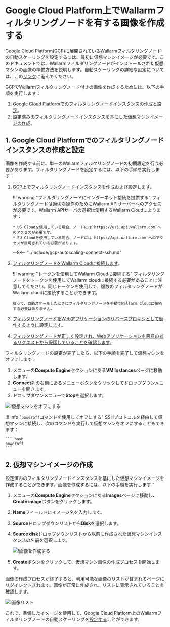 [link-docs-gcp-autoscaling]:        autoscaling-overview.md
[link-docs-gcp-node-setup]:         ../../../installation/cloud-platforms/gcp/machine-image.md
[link-cloud-connect-guide]:         ../../../installation/cloud-platforms/gcp/machine-image.md#4-connect-the-filtering-node-to-the-wallarm-cloud
[link-docs-reverse-proxy-setup]:    ../../../installation/cloud-platforms/gcp/machine-image.md#5-enable-wallarm-to-analyze-the-traffic
[link-docs-check-operation]:        ../../installation-check-operation-en.md

[img-vm-instance-poweroff]:     ../../../images/installation-gcp/auto-scaling/common/create-image/vm-poweroff.png
[img-create-image]:             ../../../images/installation-gcp/auto-scaling/common/create-image/create-image.png
[img-check-image]:              ../../../images/installation-gcp/auto-scaling/common/create-image/image-list.png

[anchor-node]:  #1-creating-and-configuring-the-filtering-node-instance-on-the-google-cloud-platform
[anchor-gcp]:   #2-creating-a-virtual-machine-image

#   Google Cloud Platform上でWallarmフィルタリングノードを有する画像を作成する

Google Cloud Platform(GCP)に展開されているWallarmフィルタリングノードの自動スケーリングを設定するには、最初に仮想マシンイメージが必要です。このドキュメントでは、Wallarmフィルタリングノードがインストールされた仮想マシンの画像の準備方法を説明します。自動スケーリングの詳細な設定については、この[リンク][link-docs-gcp-autoscaling]に進んでください。

GCPでWallarmフィルタリングノード付きの画像を作成するためには、以下の手順を実行します：
1.  [Google Cloud Platformでのフィルタリングノードインスタンスの作成と設定][anchor-node]。
2.  [設定済みのフィルタリングノードインスタンスを基にした仮想マシンイメージの作成][anchor-gcp]。

##  1.  Google Cloud Platformでのフィルタリングノードインスタンスの作成と設定

画像を作成する前に、単一のWallarmフィルタリングノードの初期設定を行う必要があります。フィルタリングノードを設定するには、以下の手順を実行します：
1.  [GCP上でフィルタリングノードインスタンスを作成および設定します][link-docs-gcp-node-setup]。

    !!! warning "フィルタリングノードにインターネット接続を提供する"
        フィルタリングノードは適切な操作のためにWallarm APIサーバーへのアクセスが必要です。Wallarm APIサーバの選択は使用するWallarm Cloudによります：

        * US Cloudを使用している場合、ノードには`https://us1.api.wallarm.com`へのアクセスが必要です。
        * EU Cloudを使用している場合、ノードには`https://api.wallarm.com`へのアクセスが許可されている必要があります。
    
    --8<-- "../include/gcp-autoscaling-connect-ssh.md"

2.  [フィルタリングノードをWallarm Cloudに接続します][link-cloud-connect-guide]。

    !!! warning "トークンを使用してWallarm Cloudに接続する"
        フィルタリングノードをトークンを使用してWallarm cloudに接続する必要があることに注意してください。同じトークンを使用して、複数のフィルタリングノードがWallarm cloudに接続することができます。

        従って、自動スケールしたときにフィルタリングノードを手動でWallarm Cloudに接続する必要はありません。

3.  [フィルタリングノードをWebアプリケーションのリバースプロキシとして動作するように設定します][link-docs-reverse-proxy-setup]。

4.  [フィルタリングノードが正しく設定され、Webアプリケーションを悪意のあるリクエストから保護していることを確認します][link-docs-check-operation]。

フィルタリングノードの設定が完了したら、以下の手順を完了して仮想マシンをオフにします：
1.  メニューの**Compute Engine**セクションにある**VM Instances**ページに移動します。
2.  **Connect**列の右側にあるメニューボタンをクリックしてドロップダウンメニューを開きます。
3.  ドロップダウンメニューで**Stop**を選択します。

![!仮想マシンをオフにする][img-vm-instance-poweroff]

!!! info "`poweroff`コマンドを使用してオフにする"
    SSHプロトコルを経由して仮想マシンに接続し、次のコマンドを実行して仮想マシンをオフにすることもできます：

    ``` bash
 	poweroff
 	```

##  2.  仮想マシンイメージの作成

設定済みのフィルタリングノードインスタンスを基にした仮想マシンイメージを作成することができます。画像を作成するには、以下の手順を実行します：
1.  メニューの**Compute Engine**セクションにある**Images**ページに移動し、**Create image**ボタンをクリックします。
2.  **Name**フィールドにイメージ名を入力します。
3.  **Source**ドロップダウンリストから**Disk**を選択します。
4.  **Source disk**ドロップダウンリストから[以前に作成された][anchor-node]仮想マシンインスタンスの名前を選択します。

    ![!画像を作成する][img-create-image]

5.  **Create**ボタンをクリックして、仮想マシン画像の作成プロセスを開始します。

画像の作成プロセスが終了すると、利用可能な画像のリストが含まれるページにリダイレクトされます。画像が正常に作成され、リストに表示されていることを確認します。

![!画像リスト][img-check-image]

これで、準備したイメージを使用して、Google Cloud Platform上のWallarmフィルタリングノードの自動スケーリングを[設定する][link-docs-gcp-autoscaling]ことができます。